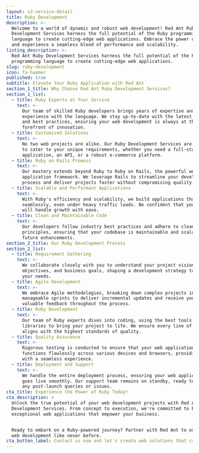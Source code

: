 ```yaml
---
layout: v2-service-detail
title: Ruby Development
description: >-
  Welcome to a world of dynamic and robust web development! Red Ant Ruby
  Development Services harness the full potential of the Ruby programming
  language to create cutting-edge web applications. Embrace the power of Ruby
  and experience a seamless blend of performance and scalability.
listing_description: >-
  Red Ant Ruby Development Services harness the full potential of the Ruby
  programming language to create cutting-edge web applications.
slug: ruby-development
icon: fa-hammer
published: true
subtitle: Elevate Your Ruby Application with Red Ant
section_1_title: Why Choose Red Ant Ruby Development Services?
section_1_list:
  - title: Ruby Experts at Your Service
    text: >-
      Our team of skilled Ruby developers brings years of expertise and hands-on
      experience with the language. We stay up-to-date with the latest trends
      and best practices, ensuring your web development is always at the
      forefront of innovation.
  - title: Customised Solutions
    text: >-
      No two web projects are alike. Our Ruby Development Services are designed
      to cater to your unique requirements, whether you need a full-stack web
      application, an API, or a robust e-commerce platform.
  - title: Ruby on Rails Prowess
    text: >-
      Our mastery extends beyond Ruby to Ruby on Rails, the powerful web
      application framework. We leverage Rails to streamline your development
      process and deliver projects faster without compromising quality.
  - title: Scalable and Performant Applications
    text: >-
      With Ruby's efficiency and scalability, we build applications that perform
      seamlessly, even under heavy traffic loads. Be confident that your web app
      will handle growth with ease.
  - title: Clean and Maintainable Code
    text: >-
      Our developers follow industry best practices and adhere to clean code
      principles, ensuring that your codebase is maintainable and scalable for
      future enhancements.
section_2_title: Our Ruby Development Process
section_2_list:
  - title: Requirement Gathering
    text: >-
      We collaborate closely with you to understand your project vision,
      objectives, and business goals, shaping a development strategy tailored to
      your needs.
  - title: Agile Development
    text: >-
      We embrace Agile methodologies, breaking down complex projects into
      manageable sprints to deliver incremental updates and receive your
      valuable feedback throughout the process.
  - title: Ruby Development
    text: >-
      Our team of Ruby experts dives into coding, using the best tools and
      libraries to bring your project to life. We ensure every line of code
      aligns with the highest standards of quality.
  - title: Quality Assurance
    text: >-
      Rigorous testing is conducted to ensure that your web application
      functions flawlessly across various devices and browsers, providing users
      with a seamless experience.
  - title: Deployment and Support
    text: >-
      We handle the entire deployment process, ensuring your web application
      goes live smoothly. Our support team remains on standby, ready to address
      any post-launch queries or issues.
cta_title: Experience the Power of Ruby Today!
cta_description: >
  Unlock the true potential of your web development projects with Red Ant Ruby
  Development Services. From concept to execution, we're committed to building
  exceptional web applications that empower your business.


  Ready to embark on a Ruby-powered journey? Partner with Red Ant to experience
  web development like never before.
cta_button_label: Contact us now and let's create web solutions that captivate and excel!
---
```















